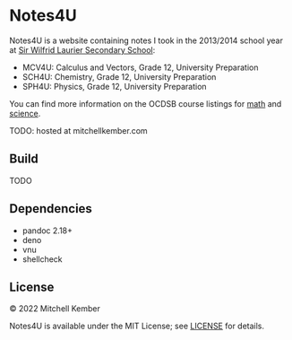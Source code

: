 # Notes4U

Notes4U is a website containing notes I took in the 2013/2014 school year at [Sir Wilfrid Laurier Secondary School][sirwil]:

* MCV4U: Calculus and Vectors, Grade 12, University Preparation
* SCH4U: Chemistry, Grade 12, University Preparation
* SPH4U: Physics, Grade 12, University Preparation

You can find more information on the OCDSB course listings for [math] and [science].

TODO: hosted at mitchellkember.com

## Build

TODO

## Dependencies

- pandoc 2.18+
- deno
- vnu
- shellcheck

## License

© 2022 Mitchell Kember

Notes4U is available under the MIT License; see [LICENSE](LICENSE.md) for details.

[sirwil]: https://sirwilfridlaurierss.ocdsb.ca
[math]: https://ocdsb.ca/secondary/programs/secondary_school_courses/mathematics
[science]: https://ocdsb.ca/secondary/programs/secondary_school_courses/science
